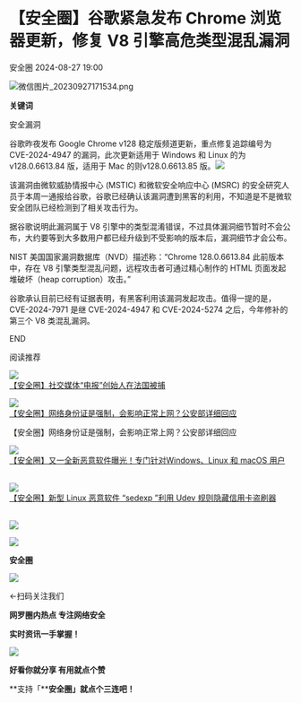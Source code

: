 #  【安全圈】谷歌紧急发布 Chrome 浏览器更新，修复 V8 引擎高危类型混乱漏洞   
 安全圈   2024-08-27 19:00  
  
![](https://mmbiz.qpic.cn/sz_mmbiz_png/aBHpjnrGylgOvEXHviaXu1fO2nLov9bZ055v7s8F6w1DD1I0bx2h3zaOx0Mibd5CngBwwj2nTeEbupw7xpBsx27Q/640?wx_fmt=png&from=appmsg "微信图片_20230927171534.png")  
  
  
**关键词**  
  
  
  
安全漏洞  
  
  
谷歌昨夜发布 Google Chrome v128 稳定版频道更新，重点修复追踪编号为 CVE-2024-4947 的漏洞，此次更新适用于 Windows 和 Linux 的为 v128.0.6613.84 版，适用于 Mac 的则v128.0.6613.85 版。![](https://mmbiz.qpic.cn/sz_mmbiz_png/aBHpjnrGyljjSpP53aQcBEzuvYlWdnLxVUTUYeweTLwvU3cfQ6agc5XTxsTx8lSV9gbAiblEJk5WnUaaiamIvAng/640?wx_fmt=png&from=appmsg "")  
  
  
该漏洞由微软威胁情报中心 (MSTIC) 和微软安全响应中心 (MSRC) 的安全研究人员于本周一通报给谷歌，谷歌已经确认该漏洞遭到黑客的利用，不知道是不是微软安全团队已经检测到了相关攻击行为。  
  
据谷歌说明此漏洞属于 V8 引擎中的类型混淆错误，不过具体漏洞细节暂时不会公布，大约要等到大多数用户都已经升级到不受影响的版本后，漏洞细节才会公布。  
  
NIST 美国国家漏洞数据库（NVD）描述称：“Chrome 128.0.6613.84 此前版本中，存在 V8 引擎类型混乱问题，远程攻击者可通过精心制作的 HTML 页面发起堆破坏（heap corruption）攻击。”  
  
谷歌承认目前已经有证据表明，有黑客利用该漏洞发起攻击。值得一提的是，CVE-2024-7971 是继 CVE-2024-4947 和 CVE-2024-5274 之后，今年修补的第三个 V8 类混乱漏洞。  
  
  
  
END  
  
  
阅读推荐  
  
  
![](https://mmbiz.qpic.cn/mmbiz_jpg/78XNpK3Wmsc6iavNSdvObuJKxloJnAMLA18cpuj6JibPUd6icftkrl6CdKtvw5sBX1asLjP0LpAegNDYLTXSHBIXg/640?wx_fmt=other "")  
[【安全圈】社交媒体“电报”创始人在法国被捕](http://mp.weixin.qq.com/s?__biz=MzIzMzE4NDU1OQ==&mid=2652063868&idx=1&sn=751ec0f140427c77e7d21f9134652532&chksm=f36e643cc419ed2ae5e313835b73031ef67065e8aded0d5242fd873b1896cc1c677d14dd8d6a&scene=21#wechat_redirect)  
  
  
  
![](https://mmbiz.qpic.cn/sz_mmbiz_jpg/aBHpjnrGyljjSpP53aQcBEzuvYlWdnLxKb7Eibej2mrVCEX1rblRwzbOfnzBM3JwJap6boxSe3n8pzfMtgnDDug/640?wx_fmt=jpeg "")  
[【安全圈】网络身份证是强制，会影响正常上网？公安部详细回应](http://mp.weixin.qq.com/s?__biz=MzIzMzE4NDU1OQ==&mid=2652063868&idx=2&sn=e0e51cc3262a54328e4fee1482c882f1&chksm=f36e643cc419ed2a36eb00a524a91605bcd28b782d15ab7fb662c206140dca0df3a38bac1c1a&scene=21#wechat_redirect)  
  
  
【安全圈】网络身份证是强制，会影响正常上网？公安部详细回应  
  
  
  
  
![](https://mmbiz.qpic.cn/sz_mmbiz_jpg/aBHpjnrGyliayCUW1gpZNIJwcvP62FicibwMbkUfquibHtHOgV66Ee7padQYEzoQeRoBBtVOhMPSx9sytmicCNMSBQw/640?wx_fmt=jpeg "")  
[【安全圈】又一全新恶意软件曝光！专门针对Windows、Linux 和 macOS 用户](http://mp.weixin.qq.com/s?__biz=MzIzMzE4NDU1OQ==&mid=2652063868&idx=3&sn=49fcaba0be0679106cf8d489b525753c&chksm=f36e643cc419ed2ade897b23b9fba16e6ab1d7e4167ffcbfd90b6edb469943c52ac0c971a570&scene=21#wechat_redirect)  
                 
  
  
![](https://mmbiz.qpic.cn/sz_mmbiz_jpg/aBHpjnrGyljZ1jGTpY6rXdUMmVLxZZbEXdxmAa2uOQDt7ZaIlnjC2uLqSYK2w0lGtT44wd9ZuFdvnRD0RPfaxg/640?wx_fmt=jpeg&from=appmsg "")  
[【安全圈】新型 Linux 恶意软件 “sedexp ”利用 Udev 规则隐藏信用卡盗刷器](http://mp.weixin.qq.com/s?__biz=MzIzMzE4NDU1OQ==&mid=2652063868&idx=4&sn=a18540bc0e59a8eabff6f3f9f433c306&chksm=f36e643cc419ed2ad6053bcd8bed5e40dc4b7237e79f9eb369052531aee4088ce718f5f7ec7e&scene=21#wechat_redirect)  
                            
  
  
  
  
  
![](https://mmbiz.qpic.cn/mmbiz_gif/aBHpjnrGylgeVsVlL5y1RPJfUdozNyCEft6M27yliapIdNjlcdMaZ4UR4XxnQprGlCg8NH2Hz5Oib5aPIOiaqUicDQ/640?wx_fmt=gif "")  
  
  
  
![](https://mmbiz.qpic.cn/mmbiz_png/aBHpjnrGylgeVsVlL5y1RPJfUdozNyCEDQIyPYpjfp0XDaaKjeaU6YdFae1iagIvFmFb4djeiahnUy2jBnxkMbaw/640?wx_fmt=png "")  
  
**安全圈**  
  
![](https://mmbiz.qpic.cn/mmbiz_gif/aBHpjnrGylgeVsVlL5y1RPJfUdozNyCEft6M27yliapIdNjlcdMaZ4UR4XxnQprGlCg8NH2Hz5Oib5aPIOiaqUicDQ/640?wx_fmt=gif "")  
  
  
←扫码关注我们  
  
**网罗圈内热点 专注网络安全**  
  
**实时资讯一手掌握！**  
  
  
![](https://mmbiz.qpic.cn/mmbiz_gif/aBHpjnrGylgeVsVlL5y1RPJfUdozNyCE3vpzhuku5s1qibibQjHnY68iciaIGB4zYw1Zbl05GQ3H4hadeLdBpQ9wEA/640?wx_fmt=gif "")  
  
**好看你就分享 有用就点个赞**  
  
**支持「****安全圈」就点个三连吧！**  
  
